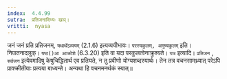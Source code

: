 ```yaml
---
index:  4.4.99
sutra:  प्रतिजनादिभ्यः खञ्।
vritti:  nyasa
---
```


जनं जनं प्रति प्रतिजनम्, `यथार्थेऽव्ययम्` (2.1.6) इत्यव्ययीभावः। `परस्यकुलम्, अमुष्यकुलम्` इति। निपातनादलुक्। `षष्ठ()आ आक्रोशे` (6.3.20) इति वा यदा परकुलत्वेनाक्रुश्यते।
`यत्र` इत्यादि। `प्रतिजन` , `सर्वजन` इत्येवमादिषु केषुचिद्धितार्थ एव प्रतियते, न तु प्रवीणो योग्यशब्दस्यार्थः। तेन तत्र वचनसामथ्र्यात् परेऽपि प्राक्क्रीतीयाः प्रत्यया बाध्यन्ते। अन्यथा हि वचनमनर्थकं स्यात्॥
